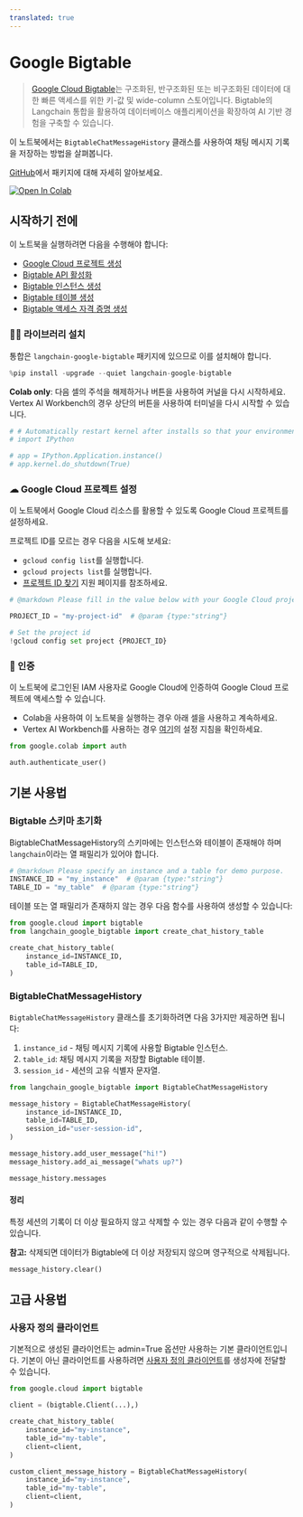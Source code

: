 ```yaml
---
translated: true
---
```


# Google Bigtable

> [Google Cloud Bigtable](https://cloud.google.com/bigtable)는 구조화된, 반구조화된 또는 비구조화된 데이터에 대한 빠른 액세스를 위한 키-값 및 wide-column 스토어입니다. Bigtable의 Langchain 통합을 활용하여 데이터베이스 애플리케이션을 확장하여 AI 기반 경험을 구축할 수 있습니다.

이 노트북에서는 `BigtableChatMessageHistory` 클래스를 사용하여 채팅 메시지 기록을 저장하는 방법을 살펴봅니다.

[GitHub](https://github.com/googleapis/langchain-google-bigtable-python/)에서 패키지에 대해 자세히 알아보세요.

[![Open In Colab](https://colab.research.google.com/assets/colab-badge.svg)](https://colab.research.google.com/github/googleapis/langchain-google-bigtable-python/blob/main/docs/chat_message_history.ipynb)

## 시작하기 전에

이 노트북을 실행하려면 다음을 수행해야 합니다:

* [Google Cloud 프로젝트 생성](https://developers.google.com/workspace/guides/create-project)
* [Bigtable API 활성화](https://console.cloud.google.com/flows/enableapi?apiid=bigtable.googleapis.com)
* [Bigtable 인스턴스 생성](https://cloud.google.com/bigtable/docs/creating-instance)
* [Bigtable 테이블 생성](https://cloud.google.com/bigtable/docs/managing-tables)
* [Bigtable 액세스 자격 증명 생성](https://developers.google.com/workspace/guides/create-credentials)

### 🦜🔗 라이브러리 설치

통합은 `langchain-google-bigtable` 패키지에 있으므로 이를 설치해야 합니다.

```python
%pip install -upgrade --quiet langchain-google-bigtable
```

**Colab only**: 다음 셀의 주석을 해제하거나 버튼을 사용하여 커널을 다시 시작하세요. Vertex AI Workbench의 경우 상단의 버튼을 사용하여 터미널을 다시 시작할 수 있습니다.

```python
# # Automatically restart kernel after installs so that your environment can access the new packages
# import IPython

# app = IPython.Application.instance()
# app.kernel.do_shutdown(True)
```

### ☁ Google Cloud 프로젝트 설정

이 노트북에서 Google Cloud 리소스를 활용할 수 있도록 Google Cloud 프로젝트를 설정하세요.

프로젝트 ID를 모르는 경우 다음을 시도해 보세요:

* `gcloud config list`를 실행합니다.
* `gcloud projects list`를 실행합니다.
* [프로젝트 ID 찾기](https://support.google.com/googleapi/answer/7014113) 지원 페이지를 참조하세요.

```python
# @markdown Please fill in the value below with your Google Cloud project ID and then run the cell.

PROJECT_ID = "my-project-id"  # @param {type:"string"}

# Set the project id
!gcloud config set project {PROJECT_ID}
```

### 🔐 인증

이 노트북에 로그인된 IAM 사용자로 Google Cloud에 인증하여 Google Cloud 프로젝트에 액세스할 수 있습니다.

- Colab을 사용하여 이 노트북을 실행하는 경우 아래 셀을 사용하고 계속하세요.
- Vertex AI Workbench를 사용하는 경우 [여기](https://github.com/GoogleCloudPlatform/generative-ai/tree/main/setup-env)의 설정 지침을 확인하세요.

```python
from google.colab import auth

auth.authenticate_user()
```

## 기본 사용법

### Bigtable 스키마 초기화

BigtableChatMessageHistory의 스키마에는 인스턴스와 테이블이 존재해야 하며 `langchain`이라는 열 패밀리가 있어야 합니다.

```python
# @markdown Please specify an instance and a table for demo purpose.
INSTANCE_ID = "my_instance"  # @param {type:"string"}
TABLE_ID = "my_table"  # @param {type:"string"}
```

테이블 또는 열 패밀리가 존재하지 않는 경우 다음 함수를 사용하여 생성할 수 있습니다:

```python
from google.cloud import bigtable
from langchain_google_bigtable import create_chat_history_table

create_chat_history_table(
    instance_id=INSTANCE_ID,
    table_id=TABLE_ID,
)
```

### BigtableChatMessageHistory

`BigtableChatMessageHistory` 클래스를 초기화하려면 다음 3가지만 제공하면 됩니다:

1. `instance_id` - 채팅 메시지 기록에 사용할 Bigtable 인스턴스.
1. `table_id`: 채팅 메시지 기록을 저장할 Bigtable 테이블.
1. `session_id` - 세션의 고유 식별자 문자열.

```python
from langchain_google_bigtable import BigtableChatMessageHistory

message_history = BigtableChatMessageHistory(
    instance_id=INSTANCE_ID,
    table_id=TABLE_ID,
    session_id="user-session-id",
)

message_history.add_user_message("hi!")
message_history.add_ai_message("whats up?")
```

```python
message_history.messages
```

#### 정리

특정 세션의 기록이 더 이상 필요하지 않고 삭제할 수 있는 경우 다음과 같이 수행할 수 있습니다.

**참고:** 삭제되면 데이터가 Bigtable에 더 이상 저장되지 않으며 영구적으로 삭제됩니다.

```python
message_history.clear()
```

## 고급 사용법

### 사용자 정의 클라이언트

기본적으로 생성된 클라이언트는 admin=True 옵션만 사용하는 기본 클라이언트입니다. 기본이 아닌 클라이언트를 사용하려면 [사용자 정의 클라이언트](https://cloud.google.com/python/docs/reference/bigtable/latest/client#class-googlecloudbigtableclientclientprojectnone-credentialsnone-readonlyfalse-adminfalse-clientinfonone-clientoptionsnone-adminclientoptionsnone-channelnone)를 생성자에 전달할 수 있습니다.

```python
from google.cloud import bigtable

client = (bigtable.Client(...),)

create_chat_history_table(
    instance_id="my-instance",
    table_id="my-table",
    client=client,
)

custom_client_message_history = BigtableChatMessageHistory(
    instance_id="my-instance",
    table_id="my-table",
    client=client,
)
```
